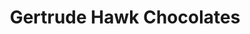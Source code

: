 ---
title: "Gertrude Hawk Chocolates"
url: /hanover-township/gertrude-hawk-chocolates/
shop: Schokolade
---
